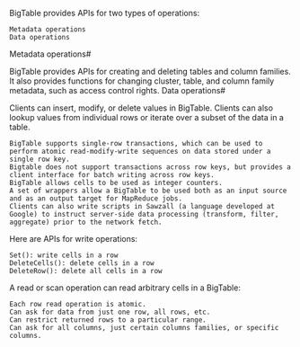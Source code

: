BigTable provides APIs for two types of operations:

    Metadata operations
    Data operations

Metadata operations#

BigTable provides APIs for creating and deleting tables and column families. It also provides functions for changing cluster, table, and column family metadata, such as access control rights.
Data operations#

Clients can insert, modify, or delete values in BigTable. Clients can also lookup values from individual rows or iterate over a subset of the data in a table.

    BigTable supports single-row transactions, which can be used to perform atomic read-modify-write sequences on data stored under a single row key.
    Bigtable does not support transactions across row keys, but provides a client interface for batch writing across row keys.
    BigTable allows cells to be used as integer counters.
    A set of wrappers allow a BigTable to be used both as an input source and as an output target for MapReduce jobs.
    Clients can also write scripts in Sawzall (a language developed at Google) to instruct server-side data processing (transform, filter, aggregate) prior to the network fetch.

Here are APIs for write operations:

    Set(): write cells in a row
    DeleteCells(): delete cells in a row
    DeleteRow(): delete all cells in a row

A read or scan operation can read arbitrary cells in a BigTable:

    Each row read operation is atomic.
    Can ask for data from just one row, all rows, etc.
    Can restrict returned rows to a particular range.
    Can ask for all columns, just certain columns families, or specific columns.
